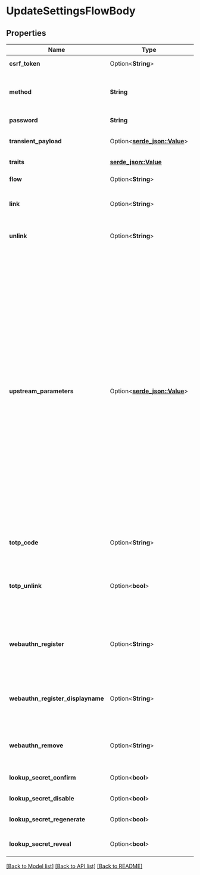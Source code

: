 # UpdateSettingsFlowBody

## Properties

Name | Type | Description | Notes
------------ | ------------- | ------------- | -------------
**csrf_token** | Option<**String**> | CSRFToken is the anti-CSRF token | [optional]
**method** | **String** | Method  Should be set to \"lookup\" when trying to add, update, or remove a lookup pairing. | 
**password** | **String** | Password is the updated password | 
**transient_payload** | Option<[**serde_json::Value**](.md)> | Transient data to pass along to any webhooks | [optional]
**traits** | [**serde_json::Value**](.md) | The identity's traits  in: body | 
**flow** | Option<**String**> | Flow ID is the flow's ID.  in: query | [optional]
**link** | Option<**String**> | Link this provider  Either this or `unlink` must be set.  type: string in: body | [optional]
**unlink** | Option<**String**> | Unlink this provider  Either this or `link` must be set.  type: string in: body | [optional]
**upstream_parameters** | Option<[**serde_json::Value**](.md)> | UpstreamParameters are the parameters that are passed to the upstream identity provider.  These parameters are optional and depend on what the upstream identity provider supports. Supported parameters are: `login_hint` (string): The `login_hint` parameter suppresses the account chooser and either pre-fills the email box on the sign-in form, or selects the proper session. `hd` (string): The `hd` parameter limits the login/registration process to a Google Organization, e.g. `mycollege.edu`. `prompt` (string): The `prompt` specifies whether the Authorization Server prompts the End-User for reauthentication and consent, e.g. `select_account`. | [optional]
**totp_code** | Option<**String**> | ValidationTOTP must contain a valid TOTP based on the | [optional]
**totp_unlink** | Option<**bool**> | UnlinkTOTP if true will remove the TOTP pairing, effectively removing the credential. This can be used to set up a new TOTP device. | [optional]
**webauthn_register** | Option<**String**> | Register a WebAuthn Security Key  It is expected that the JSON returned by the WebAuthn registration process is included here. | [optional]
**webauthn_register_displayname** | Option<**String**> | Name of the WebAuthn Security Key to be Added  A human-readable name for the security key which will be added. | [optional]
**webauthn_remove** | Option<**String**> | Remove a WebAuthn Security Key  This must contain the ID of the WebAuthN connection. | [optional]
**lookup_secret_confirm** | Option<**bool**> | If set to true will save the regenerated lookup secrets | [optional]
**lookup_secret_disable** | Option<**bool**> | Disables this method if true. | [optional]
**lookup_secret_regenerate** | Option<**bool**> | If set to true will regenerate the lookup secrets | [optional]
**lookup_secret_reveal** | Option<**bool**> | If set to true will reveal the lookup secrets | [optional]

[[Back to Model list]](../README.md#documentation-for-models) [[Back to API list]](../README.md#documentation-for-api-endpoints) [[Back to README]](../README.md)



